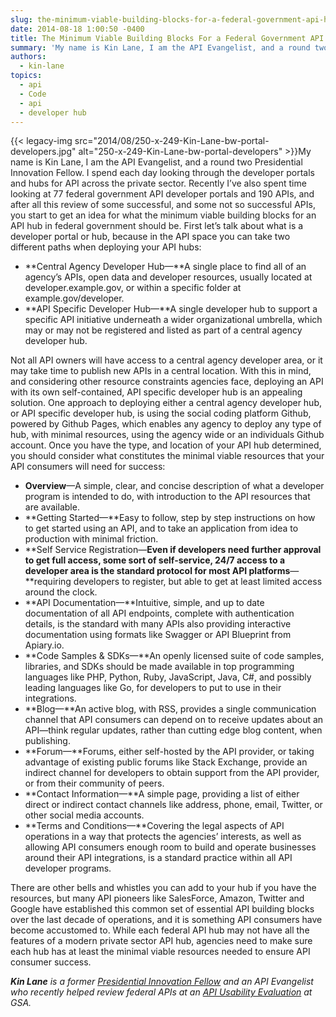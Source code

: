 ```yaml
---
slug: the-minimum-viable-building-blocks-for-a-federal-government-api-hub
date: 2014-08-18 1:00:50 -0400
title: The Minimum Viable Building Blocks For a Federal Government API Hub
summary: 'My name is Kin Lane, I am the API Evangelist, and a round two Presidential Innovation Fellow. I spend each day looking through the developer portals and hubs for API across the private sector. Recently I’ve also spent time looking at 77 federal government API developer portals and 190 APIs, and'
authors:
  - kin-lane
topics:
  - api
  - Code
  - api
  - developer hub
---
```


<span style="color: #222222;">{{< legacy-img src="2014/08/250-x-249-Kin-Lane-bw-portal-developers.jpg" alt="250-x-249-Kin-Lane-bw-portal-developers" >}}My name is Kin Lane, I am the API Evangelist, and a round two Presidential Innovation Fellow. I spend each day looking through the developer portals and hubs for API across the private sector. Recently I’ve also spent time looking at 77 federal government API developer portals and 190 APIs, and after all this review of some successful, and some not so successful APIs, you start to get an idea for what the minimum viable building blocks for an API hub in federal government should be. </span> First let’s talk about what is a developer portal or hub, because in the API space you can take two different paths when deploying your API hubs:

  * **Central Agency Developer Hub—**A single place to find all of an agency&#8217;s APIs, open data and developer resources, usually located at developer.example.gov, or within a specific folder at example.gov/developer.
  * **API Specific Developer Hub—**A single developer hub to support a specific API initiative underneath a wider organizational umbrella, which may or may not be registered and listed as part of a central agency developer hub.

Not all API owners will have access to a central agency developer area, or it may take time to publish new APIs in a central location. With this in mind, and considering other resource constraints agencies face, deploying an API with its own self-contained, API specific developer hub is an appealing solution. One approach to deploying either a central agency developer hub, or API specific developer hub, is using the social coding platform Github, powered by Github Pages, which enables any agency to deploy any type of hub, with minimal resources, using the agency wide or an individuals Github account. Once you have the type, and location of your API hub determined, you should consider what constitutes the minimal viable resources that your API consumers will need for success:

  * **Overview**—A simple, clear, and concise description of what a developer program is intended to do, with introduction to the API resources that are available.
  * **Getting Started—**Easy to follow, step by step instructions on how to get started using an API, and to take an application from idea to production with minimal friction.
  * **Self Service Registration—**Even if developers need further approval to get full access, some sort of self-service, 24/7 access to a developer area is the standard protocol for most API platforms**—**requiring developers to register, but able to get at least limited access around the clock.
  * **API Documentation—**Intuitive, simple, and up to date documentation of all API endpoints, complete with authentication details, is the standard with many APIs also providing interactive documentation using formats like Swagger or API Blueprint from Apiary.io.
  * **Code Samples & SDKs—**An openly licensed suite of code samples, libraries, and SDKs should be made available in top programming languages like PHP, Python, Ruby, JavaScript, Java, C#, and possibly leading languages like Go, for developers to put to use in their integrations.
  * **Blog—**An active blog, with RSS, provides a single communication channel that API consumers can depend on to receive updates about an API—think regular updates, rather than cutting edge blog content, when publishing.
  * **Forum—**Forums, either self-hosted by the API provider, or taking advantage of existing public forums like Stack Exchange, provide an indirect channel for developers to obtain support from the API provider, or from their community of peers.
  * **Contact Information—**A simple page, providing a list of either direct or indirect contact channels like address, phone, email, Twitter, or other social media accounts.
  * **Terms and Conditions—**Covering the legal aspects of API operations in a way that protects the agencies&#8217; interests, as well as allowing API consumers enough room to build and operate businesses around their API integrations, is a standard practice within all API developer programs.

There are other bells and whistles you can add to your hub if you have the resources, but many API pioneers like SalesForce, Amazon, Twitter and Google have established this common set of essential API building blocks over the last decade of operations, and it is something API consumers have become accustomed to. While each federal API hub may not have all the features of a modern private sector API hub, agencies need to make sure each hub has at least the minimal viable resources needed to ensure API consumer success.

_**Kin Lane** is a former [Presidential Innovation Fellow](http://www.whitehouse.gov/innovationfellows) and an API Evangelist who recently helped review federal APIs at an [API Usability Evaluation](http://18f.github.io/API-Usability-Testing/) at GSA._